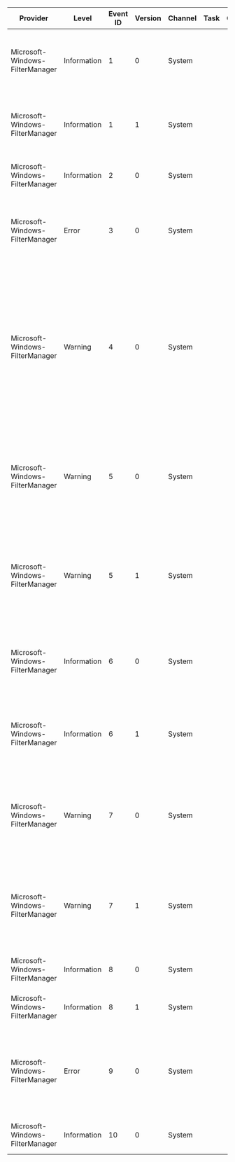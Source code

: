 Provider                         |  Level        |  Event ID  |  Version  |  Channel  |  Task  |  Opcode  |  Keyword  |  Message
---------------------------------|---------------|------------|-----------|-----------|--------|----------|-----------|---------------------------------------------------------------------------------------------------------------------------------------------------------------------------------------------------------------------------------------------------------------------------------------------------------------------------------------------------
Microsoft-Windows-FilterManager  |  Information  |  1         |  0        |  System   |        |          |           |  File System Filter '{DeviceName}' (Version {DeviceVersionMajor}.{DeviceVersionMinor}; {DeviceTime}) unloaded successfully.
Microsoft-Windows-FilterManager  |  Information  |  1         |  1        |  System   |        |          |           |  File System Filter '{DeviceName}' (Version {DeviceVersionMajor}.{DeviceVersionMinor}; {DeviceTime}) unloaded successfully.
Microsoft-Windows-FilterManager  |  Information  |  2         |  0        |  System   |        |          |           |  Name caching for File System Filters has been disabled on volume '{ExtraString}'.
Microsoft-Windows-FilterManager  |  Error        |  3         |  0        |  System   |        |          |           |  Filter Manager failed to attach to volume '{ExtraString}'.  This volume will be unavailable for filtering until a reboot.  The final status was {FinalStatus}.
Microsoft-Windows-FilterManager  |  Warning      |  4         |  0        |  System   |        |          |           |  File System Filter '{DeviceName}' (Version {DeviceVersionMajor}.{DeviceVersionMinor}; {DeviceTime}) failed to attach to volume '{ExtraString}'.  The filter returned a non-standard final status of {FinalStatus}.  This filter and/or its supporting applications should handle this condition.  If this condition persists; contact the vendor.
Microsoft-Windows-FilterManager  |  Warning      |  5         |  0        |  System   |        |          |           |  File System Filter '{DeviceName}' (Version {DeviceVersionMajor}.{DeviceVersionMinor}; {DeviceTime}) failed to register with Filter Manager.  The final status for this operation was {FinalStatus}.
Microsoft-Windows-FilterManager  |  Warning      |  5         |  1        |  System   |        |          |           |  File System Filter '{DeviceName}' (Version {DeviceVersionMajor}.{DeviceVersionMinor}; {DeviceTime}) failed to register with Filter Manager.  The final status for this operation was {FinalStatus}.
Microsoft-Windows-FilterManager  |  Information  |  6         |  0        |  System   |        |          |           |  File System Filter '{DeviceName}' ({DeviceVersionMajor}.{DeviceVersionMinor}; {DeviceTime}) has successfully loaded and registered with Filter Manager.
Microsoft-Windows-FilterManager  |  Information  |  6         |  1        |  System   |        |          |           |  File System Filter '{DeviceName}' ({DeviceVersionMajor}.{DeviceVersionMinor}; {DeviceTime}) has successfully loaded and registered with Filter Manager.
Microsoft-Windows-FilterManager  |  Warning      |  7         |  0        |  System   |        |          |           |  File System Filter '{DeviceName}' (Version {DeviceVersionMajor}.{DeviceVersionMinor}; {DeviceTime}) failed to start filtering.  The final status for this operation was {FinalStatus}.
Microsoft-Windows-FilterManager  |  Warning      |  7         |  1        |  System   |        |          |           |  File System Filter '{DeviceName}' (Version {DeviceVersionMajor}.{DeviceVersionMinor}; {DeviceTime}) failed to start filtering.  The final status for this operation was {FinalStatus}.
Microsoft-Windows-FilterManager  |  Information  |  8         |  0        |  System   |        |          |           |  Filter Manager successfully attached to volume '{ExtraString}'.
Microsoft-Windows-FilterManager  |  Information  |  8         |  1        |  System   |        |          |           |  Filter Manager successfully attached to volume '{ExtraString}'.
Microsoft-Windows-FilterManager  |  Error        |  9         |  0        |  System   |        |          |           |  Filter Manager failed to attach to file system control device object (CDO) '{ExtraString}'.  All volumes associated with this file system will be unavailable for filtering until a reboot. The final status was {FinalStatus}.
Microsoft-Windows-FilterManager  |  Information  |  10        |  0        |  System   |        |          |           |  Filter Manager successfully attached to file system '{ExtraString}'.